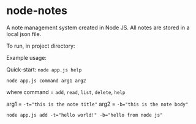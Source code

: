 # node-notes
A note management system created in Node JS. All notes are stored in a local json file.

To run, in project directory:

Example usage:

Quick-start: `node app.js help`

`node app.js command arg1 arg2`

where command = `add`, `read`, `list`, `delete`, `help`

arg1 = `-t="this is the note title"`
arg2 = `-b="this is the note body"`

`node app.js add -t="hello world!" -b="hello from node js"`


